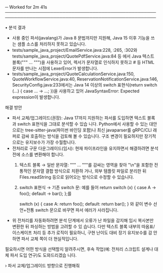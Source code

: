 ─ Worked for 2m 41s ────────────────────────────────────────────────────────────────────────────────────────────────────

• 분석 결과

  - 사용 중인 파서(javalang)가 Java 8 문법까지만 지원해, Java 15 이후 기능을 쓰는 샘플 소스를 처리하지 못하고 있습니다.
  - tests/sample_java_project/EmailService.java:228, :265, :302와 tests/sample_java_project/QuotePdfService.java:84 등
    에서 Java 텍스트 블록(""" ... """)을 사용하고 있어, 렉서가 문자열로 인식하지 못하고 # 등 HTML 문자를 만나는 시점에
    LexerError가 발생합니다.
  - tests/sample_java_project/QuoteCalculationService.java:150, QuoteWorkflowService.java:40,
    ReservationNotificationService.java:146, SecurityConfig.java:233에서는 Java 14 이상의 switch 표현식(return switch
    (...) { case ... -> ...; })을 사용하고 있어 JavaSyntaxError: Expected expression이 발생합니다.

  해결 방안

  - 파서 교체/업그레이드(권장): Java 17까지 지원하는 파서를 도입하면 텍스트 블록과 switch 표현식을 그대로 분석할 수 있습
    니다. Python에서 사용할 수 있는 대안으로는 tree-sitter-java(파이썬 바인딩 포함)나 최신 javaparser를 gRPC/CLI 래퍼로
    감싸 호출하는 방식을 검토해 볼 수 있습니다. 구조 변경이 필요하지만 장기적으로는 유지보수가 가장 수월합니다.
  - 전처리로 구문 다운그레이드(임시): 현재 파이프라인을 유지하면서 해결하려면 분석 전에 소스를 변환해야 합니다.
      1. 텍스트 블록 → 일반 문자열: """ ... """를 감싸는 영역을 찾아 "\n"을 포함한 전통적인 문자열 결합 방식으로 치환하
         거나, 외부 템플릿 파일로 분리한 뒤 Files.readString 등으로 읽어오는 방식으로 수정할 수 있습니다.
      2. switch 표현식 → 기존 switch 문: 예를 들어 return switch (x) { case A -> foo(); default -> bar(); };를

         switch (x) {
             case A:
                 return foo();
             default:
                 return bar();
         }
         와 같이 변수 선언+전통 switch 문으로 바꾸면 파서 에러가 사라집니다.
  - 위 전처리를 자동화하려면 분석 단계에서 오류가 난 파일을 감지해 임시 복사본만 변환한 뒤 파싱하는 방법을 고려할 수 있
    습니다. 다만 텍스트 블록 내부의 따옴표/이스케이프 처리 등 추가 로직이 필요하니, 구현 난이도 대비 장기 유지보수를 감
    안하면 파서 교체 쪽이 더 현실적입니다.

  필요하시면 어떤 방식을 선택할지 알려주시면, 후속 작업(예: 전처리 스크립트 설계나 대체 파서 도입 연구)도 도와드리겠습
  니다.

  › 파서 교체/업그레이드 방향으로 진행해줘